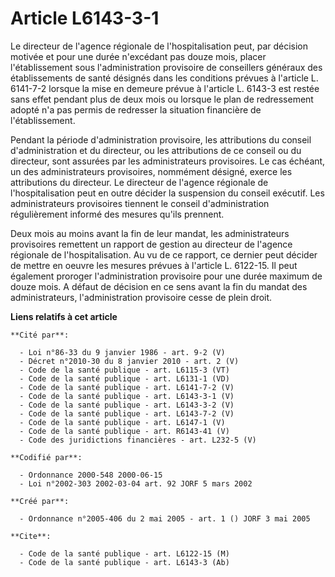 # Article L6143-3-1

Le directeur de l'agence régionale de l'hospitalisation peut, par décision motivée et pour une durée n'excédant pas douze
mois, placer l'établissement sous l'administration provisoire de conseillers généraux des établissements de santé désignés
dans les conditions prévues à l'article L. 6141-7-2 lorsque la mise en demeure prévue à l'article L. 6143-3 est restée sans
effet pendant plus de deux mois ou lorsque le plan de redressement adopté n'a pas permis de redresser la situation financière
de l'établissement.

Pendant la période d'administration provisoire, les attributions du conseil d'administration et du directeur, ou les
attributions de ce conseil ou du directeur, sont assurées par les administrateurs provisoires. Le cas échéant, un des
administrateurs provisoires, nommément désigné, exerce les attributions du directeur. Le directeur de l'agence régionale de
l'hospitalisation peut en outre décider la suspension du conseil exécutif. Les administrateurs provisoires tiennent le
conseil d'administration régulièrement informé des mesures qu'ils prennent.

Deux mois au moins avant la fin de leur mandat, les administrateurs provisoires remettent un rapport de gestion au directeur
de l'agence régionale de l'hospitalisation. Au vu de ce rapport, ce dernier peut décider de mettre en oeuvre les mesures
prévues à l'article L. 6122-15. Il peut également proroger l'administration provisoire pour une durée maximum de douze mois.
A défaut de décision en ce sens avant la fin du mandat des administrateurs, l'administration provisoire cesse de plein droit.

**Liens relatifs à cet article**

	**Cité par**:

	  - Loi n°86-33 du 9 janvier 1986 - art. 9-2 (V)
	  - Décret n°2010-30 du 8 janvier 2010 - art. 2 (V)
	  - Code de la santé publique - art. L6115-3 (VT)
	  - Code de la santé publique - art. L6131-1 (VD)
	  - Code de la santé publique - art. L6141-7-2 (V)
	  - Code de la santé publique - art. L6143-3-1 (V)
	  - Code de la santé publique - art. L6143-3-2 (V)
	  - Code de la santé publique - art. L6143-7-2 (V)
	  - Code de la santé publique - art. L6147-1 (V)
	  - Code de la santé publique - art. R6143-41 (V)
	  - Code des juridictions financières - art. L232-5 (V)

	**Codifié par**:

	  - Ordonnance 2000-548 2000-06-15
	  - Loi n°2002-303 2002-03-04 art. 92 JORF 5 mars 2002

	**Créé par**:

	  - Ordonnance n°2005-406 du 2 mai 2005 - art. 1 () JORF 3 mai 2005

	**Cite**:

	  - Code de la santé publique - art. L6122-15 (M)
	  - Code de la santé publique - art. L6143-3 (Ab)
